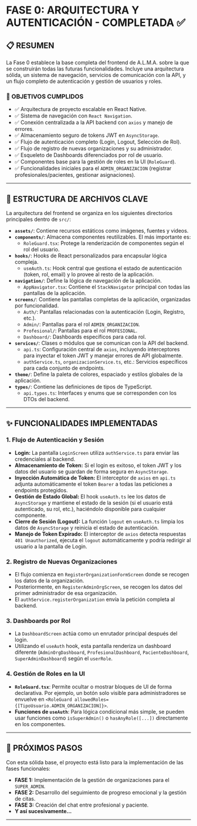 # FASE 0: ARQUITECTURA Y AUTENTICACIÓN - COMPLETADA ✅

## 📋 RESUMEN

La Fase 0 establece la base completa del frontend de A.L.M.A. sobre la que se construirán todas las futuras funcionalidades. Incluye una arquitectura sólida, un sistema de navegación, servicios de comunicación con la API, y un flujo completo de autenticación y gestión de usuarios y roles.

### 🎯 OBJETIVOS CUMPLIDOS

- ✅ Arquitectura de proyecto escalable en React Native.
- ✅ Sistema de navegación con `React Navigation`.
- ✅ Conexión centralizada a la API backend con `axios` y manejo de errores.
- ✅ Almacenamiento seguro de tokens JWT en `AsyncStorage`.
- ✅ Flujo de autenticación completo (Login, Logout, Selección de Rol).
- ✅ Flujo de registro de nuevas organizaciones y su administrador.
- ✅ Esqueleto de Dashboards diferenciados por rol de usuario.
- ✅ Componentes base para la gestión de roles en la UI (`RoleGuard`).
- ✅ Funcionalidades iniciales para el `ADMIN_ORGANIZACION` (registrar profesionales/pacientes, gestionar asignaciones).

---

## 📁 ESTRUCTURA DE ARCHIVOS CLAVE

La arquitectura del frontend se organiza en los siguientes directorios principales dentro de `src/`:

-   **`assets/`**: Contiene recursos estáticos como imágenes, fuentes y videos.
-   **`components/`**: Almacena componentes reutilizables. El más importante es:
    -   `RoleGuard.tsx`: Protege la renderización de componentes según el rol del usuario.
-   **`hooks/`**: Hooks de React personalizados para encapsular lógica compleja.
    -   `useAuth.ts`: Hook central que gestiona el estado de autenticación (token, rol, email) y lo provee al resto de la aplicación.
-   **`navigation/`**: Define la lógica de navegación de la aplicación.
    -   `AppNavigator.tsx`: Contiene el `StackNavigator` principal con todas las pantallas de la aplicación.
-   **`screens/`**: Contiene las pantallas completas de la aplicación, organizadas por funcionalidad.
    -   `Auth/`: Pantallas relacionadas con la autenticación (Login, Registro, etc.).
    -   `Admin/`: Pantallas para el rol `ADMIN_ORGANIZACION`.
    -   `Profesional/`: Pantallas para el rol `PROFESIONAL`.
    -   `Dashboard/`: Dashboards específicos para cada rol.
-   **`services/`**: Clases o módulos que se comunican con la API del backend.
    -   `api.ts`: Configuración central de `axios`, incluyendo interceptores para inyectar el token JWT y manejar errores de API globalmente.
    -   `authService.ts`, `organizacionService.ts`, etc.: Servicios específicos para cada conjunto de endpoints.
-   **`theme/`**: Define la paleta de colores, espaciado y estilos globales de la aplicación.
-   **`types/`**: Contiene las definiciones de tipos de TypeScript.
    -   `api.types.ts`: Interfaces y enums que se corresponden con los DTOs del backend.

---

## ✨ FUNCIONALIDADES IMPLEMENTADAS

### 1. Flujo de Autenticación y Sesión
-   **Login:** La pantalla `LoginScreen` utiliza `authService.ts` para enviar las credenciales al backend.
-   **Almacenamiento de Token:** Si el login es exitoso, el token JWT y los datos del usuario se guardan de forma segura en `AsyncStorage`.
-   **Inyección Automática de Token:** El interceptor de `axios` en `api.ts` adjunta automáticamente el token `Bearer` a todas las peticiones a endpoints protegidos.
-   **Gestión de Estado Global:** El hook `useAuth.ts` lee los datos de `AsyncStorage` y mantiene el estado de la sesión (si el usuario está autenticado, su rol, etc.), haciéndolo disponible para cualquier componente.
-   **Cierre de Sesión (Logout):** La función `logout` en `useAuth.ts` limpia los datos de `AsyncStorage` y reinicia el estado de autenticación.
-   **Manejo de Token Expirado:** El interceptor de `axios` detecta respuestas `401 Unauthorized`, ejecuta el `logout` automáticamente y podría redirigir al usuario a la pantalla de Login.

### 2. Registro de Nuevas Organizaciones
-   El flujo comienza en `RegisterOrganizationFormScreen` donde se recogen los datos de la organización.
-   Posteriormente, en `RegisterAdminOrgScreen`, se recogen los datos del primer administrador de esa organización.
-   El `authService.registerOrganization` envía la petición completa al backend.

### 3. Dashboards por Rol
-   La `DashboardScreen` actúa como un enrutador principal después del login.
-   Utilizando el `useAuth` hook, esta pantalla renderiza un dashboard diferente (`AdminOrgDashboard`, `ProfesionalDashboard`, `PacienteDashboard`, `SuperAdminDashboard`) según el `userRole`.

### 4. Gestión de Roles en la UI
-   **`RoleGuard.tsx`**: Permite ocultar o mostrar bloques de UI de forma declarativa. Por ejemplo, un botón solo visible para administradores se envuelve en `<RoleGuard allowedRoles={[TipoUsuario.ADMIN_ORGANIZACION]}>`.
-   **Funciones de `useAuth`**: Para lógica condicional más simple, se pueden usar funciones como `isSuperAdmin()` o `hasAnyRole([...])` directamente en los componentes.

---

## 🚀 PRÓXIMOS PASOS

Con esta sólida base, el proyecto está listo para la implementación de las fases funcionales:

-   **FASE 1:** Implementación de la gestión de organizaciones para el `SUPER_ADMIN`.
-   **FASE 2:** Desarrollo del seguimiento de progreso emocional y la gestión de citas.
-   **FASE 3:** Creación del chat entre profesional y paciente.
-   **Y así sucesivamente...**

---
